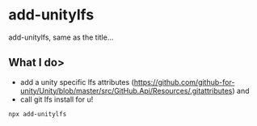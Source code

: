 # add-unitylfs

add-unitylfs, same as the title...

## What I do>
- add a unity specific lfs attributes (https://github.com/github-for-unity/Unity/blob/master/src/GitHub.Api/Resources/.gitattributes) and 
- call git lfs install for u!

```
npx add-unitylfs
```